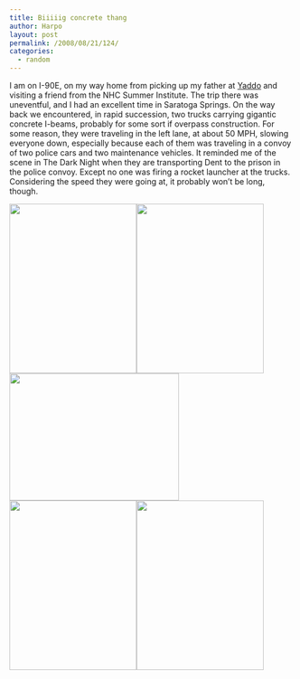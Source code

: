 ```yaml
---
title: Biiiiig concrete thang
author: Harpo
layout: post
permalink: /2008/08/21/124/
categories:
  - random
---
```

I am on I-90E, on my way home from picking up my father at <a href="http://www.yaddo.org" target="_blank">Yaddo</a> and visiting a friend from the NHC Summer Institute. The trip there was uneventful, and I had an excellent time in Saratoga Springs. On the way back we encountered, in rapid succession, two trucks carrying gigantic concrete I-beams, probably for some sort if overpass construction. For some reason, they were traveling in the left lane, at about 50 MPH, slowing everyone down, especially because each of them was traveling in a convoy of two police cars and two maintenance vehicles. It reminded me of the scene in The Dark Night when they are transporting Dent to the prison in the police convoy. Except no one was firing a rocket launcher at the trucks. Considering the speed they were going at, it probably won&#8217;t be long, though.

[<img class="alignnone size-full wp-image-364" src="http://harpojaeger.github.io/wp-content/uploads/2008/08/p-640-480-7e1e08f1-0978-418d-ba30-9fba0c464fc5.jpeg" alt="" width="225" height="300" />][1][<img class="alignnone size-full wp-image-364" src="http://harpojaeger.github.io/wp-content/uploads/2008/08/p-640-480-2ac7cd9b-8a7a-441e-950c-e5033fecd330.jpeg" alt="" width="225" height="300" />][2][<img class="alignnone size-full wp-image-364" src="http://harpojaeger.github.io/wp-content/uploads/2008/08/l-640-480-38baad7b-6cf7-48f9-95f7-0c59b8a670a0.jpeg" alt="" width="300" height="225" />][3][<img class="alignnone size-full wp-image-364" src="http://harpojaeger.github.io/wp-content/uploads/2008/08/p-640-480-55635047-8fcc-439f-a862-5a397949d485.jpeg" alt="" width="225" height="300" />][4][<img class="alignnone size-full wp-image-364" src="http://harpojaeger.github.io/wp-content/uploads/2008/08/p-640-480-a0121960-544a-4c9b-ad04-fb644cf2e7ce.jpeg" alt="" width="225" height="300" />][5]

 [1]: http://harpojaeger.github.io/wp-content/uploads/2008/08/p-640-480-7e1e08f1-0978-418d-ba30-9fba0c464fc5.jpeg
 [2]: http://harpojaeger.github.io/wp-content/uploads/2008/08/p-640-480-2ac7cd9b-8a7a-441e-950c-e5033fecd330.jpeg
 [3]: http://harpojaeger.github.io/wp-content/uploads/2008/08/l-640-480-38baad7b-6cf7-48f9-95f7-0c59b8a670a0.jpeg
 [4]: http://harpojaeger.github.io/wp-content/uploads/2008/08/p-640-480-55635047-8fcc-439f-a862-5a397949d485.jpeg
 [5]: http://harpojaeger.github.io/wp-content/uploads/2008/08/p-640-480-a0121960-544a-4c9b-ad04-fb644cf2e7ce.jpeg